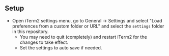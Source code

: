 ## Setup

- Open iTerm2 settings menu, go to General -> Settings and select "Load preferences from a custom folder or URL" and select the `settings` folder in this repository.
    - You may need to quit (completely) and restart iTerm2 for the changes to take effect.
    - Set the settings to auto save if needed.
